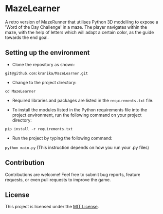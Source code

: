 
# MazeLearner
A retro version of MazeRunner that utilises Python 3D modelling to expose a 'Word of the Day Challenge' in a maze. The player navigates within the maze, with the help of letters which will adapt a certain color, as the guide towards the end goal.


## Setting up the environment
* Clone the repository as shown:

`git@github.com:kranika/MazeLearner.git`
* Change to the project directory:

`cd MazeLearner`
* Required libraries and packages are listed in the `requirements.txt` file.

* To install the modules listed in the Python requirements file into the project environment, run the following command on your project directory:

`pip install -r requirements.txt`
* Run the project by typing the following command:

`python main.py`
  (This instruction depends on how you run your .py files)

## Contribution
Contributions are welcome! Feel free to submit bug reports, feature requests, or even pull requests to improve the game.

## License
This project is licensed under the [MIT License](https://github.com/git/git-scm.com/blob/main/MIT-LICENSE.txt).

